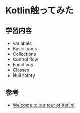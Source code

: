 # Kotlin触ってみた

## 学習内容

- variables
- Basic types
- Collections
- Control flow
- Functions
- Classes
- Null safety

## 参考

- [Welcome to our tour of Kotlin!](https://kotlinlang.org/docs/kotlin-tour-welcome.html)
